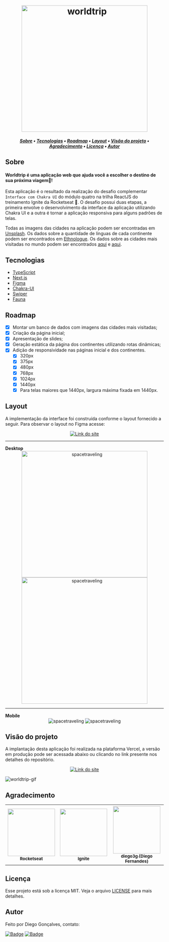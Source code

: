 <h1 align="center">
    <img alt="worldtrip" title="worldtrip" src="/assets/worldtrip-logo.svg" width="400px" />
</h1>

<!-- TABLE OF CONTENTS -->

<h5 align="center"> 
<a href="#sobre">Sobre</a>
   •   <a href="#tecnologias">Tecnologias</a> 
   •   <a href="#roadmap">Roadmap</a> 
   •   <a href="#layout">Layout</a> 
   •   <a href="#visão-do-projeto">Visão do projeto</a>
   •   <a href="#agradecimento">Agradecimento</a> 
   •   <a href="#licença">Licença</a>     
   •   <a href="#autor">Autor</a> 
</h5>

## Sobre

<h4>Worldtrip é uma aplicação web que ajuda você a escolher o destino de sua próxima viagem🛫!</h4>

Esta aplicação é o resultado da realização do desafio complementar `Interface com Chakra UI` do módulo quatro na trilha ReactJS do treinamento Ignite  da Rocketseat 💜. O desafio possui duas etapas, a primeira envolve o desenvolvimento da interface da aplicação utilizando Chakra UI e a outra é tornar a aplicação responsiva para alguns padrões de telas. 

Todas as imagens das cidades na aplicação podem ser encontradas em [Unsplash](https://unsplash.com/).
Os dados sobre a quantidade de línguas de cada continente podem ser encontrados em [Ethnologue](https://www.ethnologue.com/).
Os dados sobre as cidades mais visitadas no mundo podem ser encontrados [aqui](https://www.visualcapitalist.com/the-100-most-popular-city-destinations/) e [aqui](https://bigseventravel.com/the-most-visited-cities-world-2019/).

## Tecnologias

- [TypeScript](https://www.typescriptlang.org/)
- [Next.js](https://nextjs.org/)
- [Figma](https://www.figma.com/)
- [Chakra-UI](https://chakra-ui.com/)
- [Swiper](https://swiperjs.com/get-started)
- [Fauna](https://fauna.com/)

## Roadmap

- [x] Montar um banco de dados com imagens das cidades mais visitadas;
- [x] Criação da página inicial;
- [x] Apresentação de slides;
- [x] Geração estática da página dos continentes utilizando rotas dinâmicas; 
- [x] Adição de responsividade nas páginas inicial e dos continentes.
  - [x] 320px
  - [x] 375px
  - [x] 480px
  - [x] 768px
  - [x] 1024px
  - [x] 1440px
  - [x] Para telas maiores que 1440px, largura máxima fixada em 1440px.

## Layout

<div>
    <p>A implementação da interface foi construída conforme o layout fornecido a seguir. Para observar o layout no Figma acesse:</p>
    <p align="center">
        <a href="https://www.figma.com/file/ERZzKEAGb2C4UIhDnSXZ59/Desafio-1-M%C3%B3dulo-4-ReactJS-Copy?node-id=0%3A1">
            <img alt="Link do site" src="https://img.shields.io/static/v1?label=Figma&message=layout&color=FFC700&style=flat-square&logo=figma" />
        </a>
    </p>
</div>

---
<div>
    <b>Desktop</b>
    <div align="center">
        <img src="/assets/desktop-home.jpg" alt="spacetraveling" width="400px">
        <img src="/assets/desktop-continent.jpg" alt="spacetraveling" width="400px">
    </div>
</div>

---
<div>
    <b>Mobile</b>
    <div align="center">
        <img src="/assets/mobile-home.jpg" alt="spacetraveling">
        <img src="/assets/mobile-continent.jpg" alt="spacetraveling">
    </div>
</div>

## Visão do projeto

<section>
    <p>A implantação desta aplicação foi realizada na plataforma Vercel, a versão em produção pode ser acessada abaixo ou clicando no link presente nos detalhes do repositório.</p>
    <p align="center">
        <a href="https://worldtrip-by-die-goncalves.vercel.app">
            <img alt="Link do site" src="https://img.shields.io/static/v1?label=Vercel&message=deployed&color=9AE85B&style=flat-square&logo=vercel" />
        </a>
    </p>
</section>

<img src="/assets/worldtripgif.gif" alt="worldtrip-gif">

## Agradecimento

<table width="100%" align="center">
    <tr>
        <th>
            <a href="https://rocketseat.com.br/">
                <img width="150" height="150" src="https://avatars.githubusercontent.com/u/28929274?s=200&v=4">
                <br /><sub><b>Rocketseat</b></sub>
            </a>
        </th>
        <th>
            <img width="150" height="150" src="/assets/ignite-logo.svg">
            <br /><sub><b>Ignite</b></sub>
        </th>
        <th>
            <a href="https://github.com/diego3g">
                <img width="150" height="150" src="https://avatars.githubusercontent.com/u/2254731?s=400&u=4fcc8ca9672eeb41ea800271831b7c687bc17054&v=4">
                <br /><sub><b>diego3g (Diego Fernandes)</b></sub>
            </a>
        </th>
    </tr>
</table>

## Licença

Esse projeto está sob a licença MIT. Veja o arquivo [LICENSE](LICENSE) para mais detalhes.

## Autor

Feito por Diego Gonçalves, contato:

[![Badge](https://img.shields.io/static/v1?label=Linkedin&message=Diego%20Gonçalves&color=208BEE&style=flat-square&logo=linkedin&link=https://www.linkedin.com/in/diego-goncalves1990)](https://www.linkedin.com/in/diego-goncalves1990)
[![Badge](https://img.shields.io/static/v1?label=Gmail&message=die.goncalves1990@gmail.com&color=EA5134&style=flat-square&logo=gmail&link=mailto:die.goncalves1990@gmail.com)](mailto:die.goncalves1990@gmail.com)